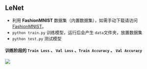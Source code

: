 ## LeNet

- 利用 **FashionMNIST** 数据集（内置数据集），如需手动下载请访问 [FashionMNIST](https://pan.baidu.com/s/1dXc8cpsefWoUGaI3_bTRVQ?pwd=6666)。
- `python train.py` 训练模型，运行后会产生 `data`文件夹，放置数据集
- `python test.py`  测试模型



#### 训练阶段的 `Train Loss` 、 `Val Loss` 、`Train Accuracy` 、 `Val Accuracy`

![](https://res.cloudinary.com/qlyfdljh/image/upload/v1734340582/LeNet/LeNet_Loss_Accuracy.png)

